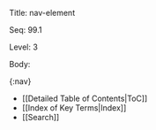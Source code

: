 Title:  nav-element

Seq:    99.1

Level:  3

Body:

{:nav}
+ [[Detailed Table of Contents|ToC]]
+ [[Index of Key Terms|Index]]
+ [[Search]]
